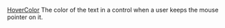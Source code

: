 [HoverColor](filename.md) The color of the text in a control when a user keeps the mouse pointer on it.
